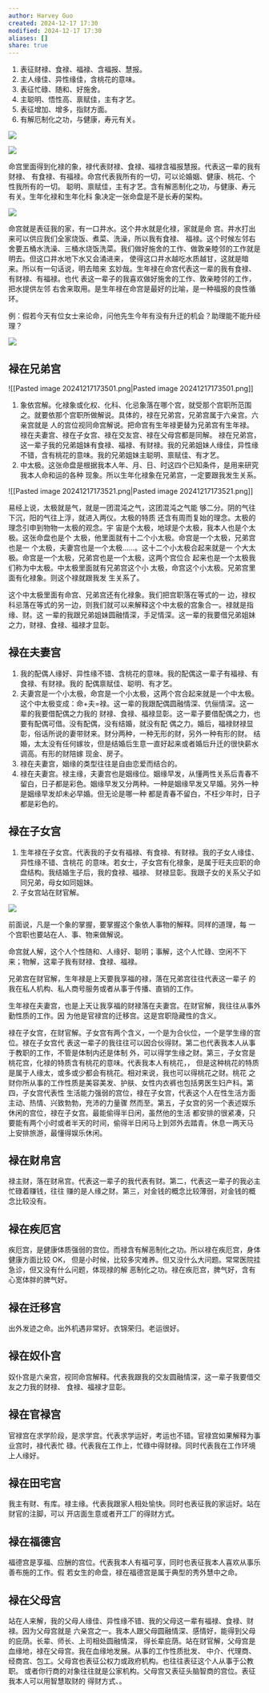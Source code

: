 ```yaml
---
author: Harvey Guo
created: 2024-12-17 17:30
modified: 2024-12-17 17:30
aliases: []
share: true
---
```

1. 表征财禄、食禄、福禄、含福报、慧报。
2. 主人缘佳、异性缘佳，含桃花的意味。
3. 表征忙碌、随和、好施舍。
4. 主聪明、悟性高、禀赋佳，主有才艺。
5. 表征增加、增多，指财方面。
6. 有解厄制化之功，与健康，寿元有关。

![](_page_4_Picture_17.jpeg)

![](_page_4_Picture_19.jpeg)

命宫里面得到化禄的象，禄代表财禄、食禄、福禄含福报慧报。代表这一辈的我有财禄、 有食禄、有福禄。命宫代表我所有的一切，可以论婚姻、健康、桃花、个性我所有的一切。 聪明、禀赋佳，主有才艺。含有解恶制化之功，与健康、寿元有关。生年化禄和生年化科 象决定一张命盘是不是长寿的架构。

![](_page_4_Figure_21.jpeg)

命宫就是表征我的家，有一口井水。这个井水就是化禄，家就是命 宫。井水打出来可以供应我们全家烧饭、煮菜、洗澡，所以我有食禄、 福禄。这个时候左邻右舍要五桶水洗澡、三桶水烧饭洗菜。我们做好施舍的工作、做敦亲睦邻的工作就是明去。但这口井水地下水又会涌进来， 使得这口井水越吃水质越甘，这就是暗来。所以有一句话说，明去暗来 玄妙哉。生年禄在命宫代表这一辈的我有食禄、有财禄、有福禄。也代 表这一辈子的我喜欢做好施舍的工作、敦亲睦邻的工作，把水提供左邻 右舍来取用。是生年禄在命宫是最好的比喻，是一种福报的良性循环。

例：假若今天有位女士来论命，问他先生今年有没有升迁的机会？助理能不能升经理？

![](_page_5_Figure_2.jpeg)

## 禄在兄弟宫
![[Pasted image 20241217173501.png|Pasted image 20241217173501.png]]

1. 象依宫解。化禄象或化权、化科、化忌象落在哪个宫，就受那个宫职所范围之。就要依那个宫职所做解说。具体的，禄在兄弟宫，兄弟宫属于六亲宫。六亲宫就是 人的宫位视同命宫解说。把命宫有生年禄更替为兄弟宫有生年禄。 禄在夫妻宫、禄在子女宫、禄在交友宫、禄在父母宫都是同解。 禄在兄弟宫，这一辈子我的兄弟姐妹有食禄、福禄、有财禄。我的兄弟姐妹人缘佳，异性缘不错，含有桃花的意味。我的兄弟姐妹主聪明、禀赋佳、有才艺。
2. 中太极。这张命盘是根据我本人年、月、日、时这四个已知条件，是用来研究我本人命和运的各种 现象。所以生年化禄象在兄弟宫，一定要跟我发生关系。

![[Pasted image 20241217173521.png|Pasted image 20241217173521.png]]

易经上说，太极就是气，就是一团混沌之气，这团混沌之气能 够二分。阴的气往下沉，阳的气往上浮，就进入两仪。太极的特质 还含有周而复始的理念。太极的理念引申到物物一太极的观念。宇 宙是个太极，地球是个太极，我本人也是个太极。这张命盘也是个 太极，他里面就有十二个小太极。命宫是一个太极，兄弟宫也是一 个太极，夫妻宫也是一个太极……。这十二个小太极合起来就是一 个大太极。命宫是一个太极，兄弟宫也是一个太极，这两个宫位合 起来也是一个太极我们称为中太极。中太极里面就有兄弟宫这个小 太极，命宫这个小太极。兄弟宫里面有化禄象。则这个禄就跟我发 生关系了。

这个中太极里面有命宫、兄弟宫还有化禄象。我们把宫职落在等式的一 边，禄权科忌落在等式的另一边，则我们就可以来解释这个中太极的宫象合一。禄就是指缘、财。这 一辈的我跟兄弟姐妹圆融情深，手足情深。这一辈的我要借兄弟姐妹之力，财禄、食禄、福禄才显彰。

## 禄在夫妻宫

1. 我的配偶人缘好、异性缘不错、含桃花的意味。我的配偶这一辈子有福禄、有食禄、有财禄。我的 配偶禀赋佳、聪明、有才艺。
2. 夫妻宫是一个小太极，命宫是一个小太极，这两个宫合起来就是一个中太极。这个中太极变成：命+夫=禄。这一辈的我跟配偶圆融情深、伉俪情深。这一辈的我要借配偶之力我的 财禄、食禄、福禄显彰。这一辈子要借配偶之力，也要有配偶可借。没有配偶，没有结婚，就没有配 偶之力。婚后，福禄财禄显彰，俗话所说的妻带财来。财分两种，一种无形的财，另外一种有形的财。 结婚，太太没有任何嫁妆，但是结婚后生意一直好起来或者婚后升迁的很快薪水调高。有形的财陪嫁 现金、房子。
3. 禄在夫妻宫，姻缘的类型往往是自由恋爱而结合的。
4. 禄在夫妻宫。禄主缘，夫妻宫也是姻缘位。姻缘早发，从懂两性关系后青春不留白，日子都是彩色。姻缘早发又分两种。一种是姻缘早发又早婚。另外一种是姻缘早发却未必早婚。但无论是哪一种 都是青春不留白，不枉少年时，日子都是彩色的。

## 禄在子女宫

1. 生年禄在子女宫。代表我的子女有福禄、有食禄、有财禄。我的子女人缘佳、异性缘不错、含桃花 的意味。若女士，子女宫有化禄象，是属于旺夫应职的命盘结构。我结婚生子后，我的食禄、福禄、 财禄显彰。我跟子女的关系父子如同兄弟，母女如同姐妹。
2. 子女宫站在财官解。

![](_page_6_Picture_3.jpeg)

前面说，凡是一个象的掌握，要掌握这个象依人事物的解释。同样的道理，每 一个宫职也要站在人、事、物来做解说。

命宫就人解，这个人个性随和、人缘好、聪明；事解，这个人忙碌、空闲不下 来；物解，这辈子我有财禄、食禄、福禄。

兄弟宫在财官解，生年禄是上天要我享福的禄，落在兄弟宫往往代表这一辈子 的我在私人机构、私人商号服务或者从事于传播、直销的工作。

生年禄在夫妻宫，也是上天让我享福的财禄落在夫妻宫。在财官解，我往往从事外勤性质的工作。因 为他是官禄宫的迁移宫。这是宫职隐藏性的含义。

禄在子女宫，在财官解。子女宫有两个含义，一个是为合伙位，一个是学生缘的宫位。禄在子女宫代 表这一辈子的我往往可以因合伙得财。第二也代表我本人从事于教职的工作，不管是体制内还是体制 外，可以得学生缘之财。第三，子女宫是桃花宫，化禄的特质含有桃花的意味。代表我本人有桃花，， 但是这种桃花的特质是属于人缘太，或多或少都会有桃花。相对来说，我也可以得桃花之财。桃花 之财你所从事的工作性质是美容美发、护肤、女性内衣裤也包括男医生妇产科。第四，子女宫代表性 生活能力强弱的宫位，禄在子女宫，代表这个人在性生活方面主动、热情、兴致勃勃，充沛的力量骤 然而至。第五，子女宫的另一个表述娱乐休闲的宫位，禄在子女宫。最能偷得半日闲，虽然他的生活 都安排的很紧凑，只要能有两个小时或者半天的时间，偷得半日闲马上到郊外去踏青。休息一两天马 上安排旅游，最懂得娱乐休闲。

## 禄在财帛宫

禄主财，落在财帛宫。代表这一辈子的我代表有财。第二，代表这一辈子的我必主忙碌着赚钱，往往 赚的是人缘之财。第三，对金钱的概念比较薄弱，对金钱的概念比较没有。

## 禄在疾厄宫

疾厄宫，是健康体质强弱的宫位。而禄含有解恶制化之功。所以禄在疾厄宫，身体健康方面比较 OK， 但是小时候，比较多灾难养。但又没什么大问题。常常医院挂急诊，但又没有什么问题，体现禄的解 恶制化之功。禄在疾厄宫，脾气好，含有心宽体胖的脾气好。

## 禄在迁移宫

出外发迹之命。出外机遇非常好。衣锦荣归。老运很好。

## 禄在奴仆宫

奴仆宫是六亲宫，视同命宫解释。代表我跟我的交友圆融情深，这一辈子我要借交友之力我的财禄、 食禄、福禄才显彰。

## 禄在官禄宫

官禄宫在求学阶段，是求学宫。代表求学运好，考运也不错。官禄宫如果解释为事业宫时，禄代表忙 碌。代表我在工作上，忙碌中得财禄。同时代表我在工作环境上人缘好。

## 禄在田宅宫

我主有财、有库。禄主缘。代表我跟家人相处愉快。同时也表征我的家运好。站在财官的注脚，可以 开店面生意或者开工厂的得财方式。

## 禄在福德宫

福德宫是享福、应酬的宫位。代表我本人有福可享，同时也表征我本人喜欢从事乐善布施的工作。假 若女生的命盘，禄在福德宫是属于典型的秀外慧中之命。

## 禄在父母宫

站在人来解，我的父母人缘佳、异性缘不错、我的父母这一辈有福禄、食禄、财禄。因为父母宫就是 六亲宫之一。我本人跟父母圆融情深、感情好，能得到父母的庇荫。长辈、师长、上司相处圆融情深， 得长辈庇荫。站在财官解，父母宫是血缘地，禄在父母宫。我在血缘地发展。从事的工作性质批发、 中介、代理商、经商宫、包工。父母宫也表征公权力或政府机构。也往往表征这个人从事于公教职。 或者你行商的对象往往就是公家机构。父母宫又表征头脑智商的宫位。表征我本人可以用智慧取财的 得财方式、。
